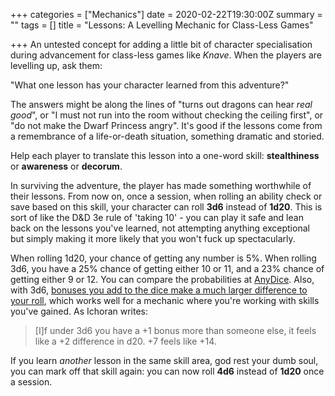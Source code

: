 +++
categories = ["Mechanics"]
date = 2020-02-22T19:30:00Z
summary = ""
tags = []
title = "Lessons: A Levelling Mechanic for Class-Less Games"

+++
An untested concept for adding a little bit of character specialisation during advancement for class-less games like _Knave_. When the players are levelling up, ask them:

"What one lesson has your character learned from this adventure?"

The answers might be along the lines of "turns out dragons can hear _real good_", or "I must not run into the room without checking the ceiling first", or "do not make the Dwarf Princess angry". It's good if the lessons come from a remembrance of a life-or-death situation, something dramatic and storied.

Help each player to translate this lesson into a one-word skill: **stealthiness** or **awareness** or **decorum**. 

In surviving the adventure, the player has made something worthwhile of their lessons. From now on, once a session, when rolling an ability check or save based on this skill, your character can roll **3d6** instead of **1d20**. This is sort of like the D&D 3e rule of 'taking 10' - you can play it safe and lean back on the lessons you've learned, not attempting anything exceptional but simply making it more likely that you won't fuck up spectacularly.

When rolling 1d20, your chance of getting any number is 5%. When rolling 3d6, you have a 25% chance of getting either 10 or 11, and a 23% chance of getting either 9 or 12. You can compare the probabilities at [AnyDice](https://anydice.com/program/1a0bf). Also, with 3d6, [bonuses you add to the dice make a much larger difference to your roll](https://rpg.stackexchange.com/questions/2654/3d6-vs-a-d20-what-is-the-effect-of-a-different-probability-curve), which works well for a mechanic where you're working with skills you've gained. As Ichoran writes:

> \[I\]f under 3d6 you have a +1 bonus more than someone else, it feels like a +2 difference in d20. +7 feels like +14.

If you learn _another_ lesson in the same skill area, god rest your dumb soul, you can mark off that skill again: you can now roll **4d6** instead of **1d20** once a session.